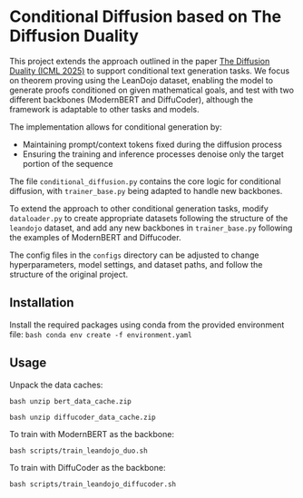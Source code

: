 # Conditional Diffusion based on The Diffusion Duality
This project extends the approach outlined in the paper [The Diffusion Duality (ICML 2025)](https://arxiv.org/abs/2506.10892v1) to support conditional text generation tasks.
We focus on theorem proving using the LeanDojo dataset, enabling the model to generate proofs conditioned on given mathematical goals, 
and test with two different backbones (ModernBERT and DiffuCoder), although the framework is adaptable to other tasks and models.

The implementation allows for conditional generation by:

- Maintaining prompt/context tokens fixed during the diffusion process
- Ensuring the training and inference processes denoise only the target portion of the sequence

The file `conditional_diffusion.py` contains the core logic for conditional diffusion, with `trainer_base.py` being adapted to handle new backbones.

To extend the approach to other conditional generation tasks, modify `dataloader.py` to create appropriate datasets following the
structure of the `leandojo` dataset, and add any new backbones in `trainer_base.py` following the examples of ModernBERT and Diffucoder.

The config files in the `configs` directory can be adjusted to change hyperparameters, model settings, and dataset paths,
and follow the structure of the original project. 

## Installation 
Install the required packages using conda from the provided environment file:
```bash conda env create -f environment.yaml```

## Usage
Unpack the data caches:

```bash unzip bert_data_cache.zip```

```bash unzip diffucoder_data_cache.zip```

To train with ModernBERT as the backbone:

```bash scripts/train_leandojo_duo.sh```

To train with DiffuCoder as the backbone:

```bash scripts/train_leandojo_diffucoder.sh```
